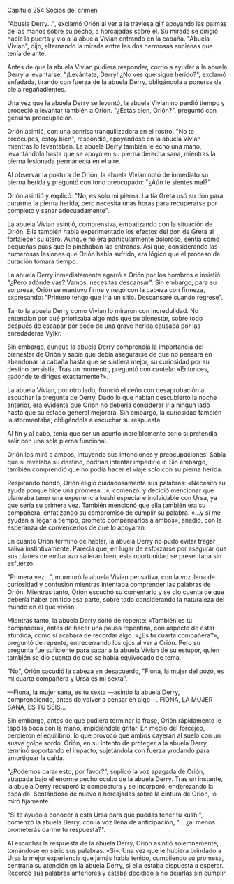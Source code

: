 
Capítulo 254 Socios del crimen

"Abuela Derry...", exclamó Orión al ver a la traviesa gilf apoyando las palmas de las manos sobre su pecho, a horcajadas sobre él. Su mirada se dirigió hacia la puerta y vio a la abuela Vivian entrando en la cabaña. "Abuela Vivian", dijo, alternando la mirada entre las dos hermosas ancianas que tenía delante.

Antes de que la abuela Vivian pudiera responder, corrió a ayudar a la abuela Derry a levantarse. "¡Levántate, Derry! ¿No ves que sigue herido?", exclamó enfadada, tirando con fuerza de la abuela Derry, obligándola a ponerse de pie a regañadientes.

Una vez que la abuela Derry se levantó, la abuela Vivian no perdió tiempo y procedió a levantar también a Orión. "¿Estás bien, Orión?", preguntó con genuina preocupación.

Orión asintió, con una sonrisa tranquilizadora en el rostro. "No te preocupes, estoy bien", respondió, apoyándose en la abuela Vivian mientras lo levantaban. La abuela Derry también le echó una mano, levantándolo hasta que se apoyó en su pierna derecha sana, mientras la pierna lesionada permanecía en el aire.

Al observar la postura de Orión, la abuela Vivian notó de inmediato su pierna herida y preguntó con tono preocupado: "¿Aún te sientes mal?"

Orión asintió y explicó: "No, es solo mi pierna. La tía Greta usó su don para curarme la pierna herida, pero necesita unas horas para recuperarse por completo y sanar adecuadamente".

La abuela Vivian asintió, comprensiva, empatizando con la situación de Orión. Ella también había experimentado los efectos del don de Greta al fortalecer su útero. Aunque no era particularmente doloroso, sentía como pequeñas púas que le pinchaban las entrañas. Así que, considerando las numerosas lesiones que Orión había sufrido, era lógico que el proceso de curación tomara tiempo.

La abuela Derry inmediatamente agarró a Orión por los hombros e insistió: "¿Pero adónde vas? Vamos, necesitas descansar". Sin embargo, para su sorpresa, Orión se mantuvo firme y negó con la cabeza con firmeza, expresando: "Primero tengo que ir a un sitio. Descansaré cuando regrese".

Tanto la abuela Derry como Vivian lo miraron con incredulidad. No entendían por qué priorizaba algo más que su bienestar, sobre todo después de escapar por poco de una grave herida causada por las enredaderas Vylkr.

Sin embargo, aunque la abuela Derry comprendía la importancia del bienestar de Orión y sabía que debía asegurarse de que no pensara en abandonar la cabaña hasta que se sintiera mejor, su curiosidad por su destino persistía. Tras un momento, preguntó con cautela: «Entonces, ¿adónde te diriges exactamente?».

La abuela Vivian, por otro lado, frunció el ceño con desaprobación al escuchar la pregunta de Derry. Dado lo que habían descubierto la noche anterior, era evidente que Orión no debería considerar ir a ningún lado hasta que su estado general mejorara. Sin embargo, la curiosidad también la atormentaba, obligándola a escuchar su respuesta.

Al fin y al cabo, tenía que ser un asunto increíblemente serio si pretendía salir con una sola pierna funcional.

Orión los miró a ambos, intuyendo sus intenciones y preocupaciones. Sabía que si revelaba su destino, podrían intentar impedirle ir. Sin embargo, también comprendió que no podía hacer el viaje solo con su pierna herida.

Respirando hondo, Orión eligió cuidadosamente sus palabras: «Necesito su ayuda porque hice una promesa...», comenzó, y decidió mencionar que planeaba tener una experiencia kushi especial e inolvidable con Ursa, ya que sería su primera vez. También mencionó que ella también era su compañera, enfatizando su compromiso de cumplir su palabra. «...y si me ayudan a llegar a tiempo, prometo compensarlos a ambos», añadió, con la esperanza de convencerlos de que lo apoyaran.

En cuanto Orión terminó de hablar, la abuela Derry no pudo evitar tragar saliva instintivamente. Parecía que, en lugar de esforzarse por asegurar que sus planes de embarazo salieran bien, esta oportunidad se presentaba sin esfuerzo.

"Primera vez...", murmuró la abuela Vivian pensativa, con la voz llena de curiosidad y confusión mientras intentaba comprender las palabras de Orión. Mientras tanto, Orión escuchó su comentario y se dio cuenta de que debería haber omitido esa parte, sobre todo considerando la naturaleza del mundo en el que vivían.

Mientras tanto, la abuela Derry soltó de repente: «También es tu compañera», antes de hacer una pausa repentina, con aspecto de estar aturdida, como si acabara de recordar algo. «¿Es tu cuarta compañera?», preguntó de repente, entrecerrando los ojos al ver a Orión. Pero su pregunta fue suficiente para sacar a la abuela Vivian de su estupor, quien también se dio cuenta de que se había equivocado de tema.

"No", Orión sacudió la cabeza en desacuerdo, "Fiona, la mujer del pozo, es mi cuarta compañera y Ursa es mi sexta".

—Fiona, la mujer sana, es tu sexta —asintió la abuela Derry, comprendiendo, antes de volver a pensar en algo—. FIONA, LA MUJER SANA, ES TU SEIS...

Sin embargo, antes de que pudiera terminar la frase, Orión rápidamente le tapó la boca con la mano, impidiéndole gritar. En medio del forcejeo, perdieron el equilibrio, lo que provocó que ambos cayeran al suelo con un suave golpe sordo. Orión, en su intento de proteger a la abuela Derry, terminó soportando el impacto, sujetándola con fuerza y ​​rodando para amortiguar la caída.

"¿Podemos parar esto, por favor?", suplicó la voz apagada de Orión, atrapada bajo el enorme pecho oculto de la abuela Derry. Tras un instante, la abuela Derry recuperó la compostura y se incorporó, enderezando la espalda. Sentándose de nuevo a horcajadas sobre la cintura de Orión, lo miró fijamente.

"Si te ayudo a conocer a esta Ursa para que puedas tener tu kushi", comenzó la abuela Derry, con la voz llena de anticipación, "... ¿al menos prometerás darme tu respuesta?".

Al escuchar la respuesta de la abuela Derry, Orión asintió solemnemente, tomándose en serio sus palabras. «Sí». Una vez que le hubiera brindado a Ursa la mejor experiencia que jamás había tenido, cumpliendo su promesa, centraría su atención en la abuela Derry, si ella estaba dispuesta a esperar. Recordó sus palabras anteriores y estaba decidido a no dejarlas sin cumplir.
